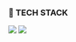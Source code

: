 <!--
**ljsoo01/ljsoo01** is a ✨ _special_ ✨ repository because its `README.md` (this file) appears on your GitHub profile.

Here are some ideas to get you started:

- 🔭 I’m currently working on ...
- 🌱 I’m currently learning ...
- 👯 I’m looking to collaborate on ...
- 🤔 I’m looking for help with ...
- 💬 Ask me about ...
- 📫 How to reach me: ...
- 😄 Pronouns: ...
- ⚡ Fun fact: ...
-->
### 🔨 TECH STACK 
<img src="https://img.shields.io/badge/react-20232a.svg?style=for-the-badge&logo=react&logoColor=E34F26" />
<img src="https://img.shields.io/badge/react-20232a.svg?style=for-the-badge&logo=react&logoColor=61DAFB" />
